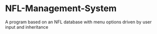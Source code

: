 # NFL-Management-System
A program based on an NFL database with menu options driven by user input and inheritance
